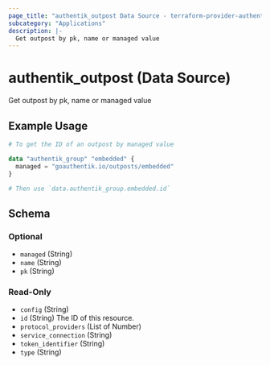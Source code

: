 ```yaml
---
page_title: "authentik_outpost Data Source - terraform-provider-authentik"
subcategory: "Applications"
description: |-
  Get outpost by pk, name or managed value
---
```


# authentik_outpost (Data Source)

Get outpost by pk, name or managed value

## Example Usage

```terraform
# To get the ID of an outpost by managed value

data "authentik_group" "embedded" {
  managed = "goauthentik.io/outposts/embedded"
}

# Then use `data.authentik_group.embedded.id`
```

<!-- schema generated by tfplugindocs -->
## Schema

### Optional

- `managed` (String)
- `name` (String)
- `pk` (String)

### Read-Only

- `config` (String)
- `id` (String) The ID of this resource.
- `protocol_providers` (List of Number)
- `service_connection` (String)
- `token_identifier` (String)
- `type` (String)


